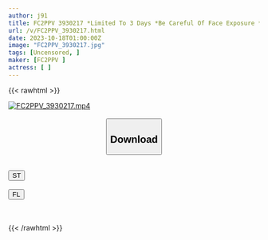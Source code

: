 ```yaml
---
author: j91
title: FC2PPV 3930217 *Limited To 3 Days *Be Careful Of Face Exposure * [First Shooting] Injecting Rich Sperm Into The Naturally Beautiful Pussy With Unprocessed Hair Of A Cautious And Innocent New Nursery Teacher (51 Minutes)
url: /v/FC2PPV_3930217.html
date: 2023-10-18T01:00:00Z
image: "FC2PPV_3930217.jpg"
tags: [Uncensored, ]
maker: [FC2PPV ]
actress: [ ]
---
```



{{< rawhtml >}}

<div class="video" data-videoid="qvvPWAZ6W1Tz3KL">
    <a href="javascript:;">
        <img src="https://my.j91.asia/v/FC2PPV_3930217.jpg" width="WIDTH" height="HEIGHT" alt="FC2PPV_3930217.mp4" loading="lazy">
    </a>
</div>

<script type="text/javascript" src="https://j91.asia/asset/on-demand-st.js"></script>

<br>
  <link rel="stylesheet" href="https://j91.asia/asset/bs5.css">
  
  <center>
  <button class="btn btn-primary" type="button" data-bs-toggle="collapse" data-bs-target=".multi-collapse" aria-expanded="false" aria-controls="multiCollapseExample1 multiCollapseExample2"><h2>Download</h2></button></center>
</p>
<div class="row">
  <div class="col">
    <div class="collapse multi-collapse" id="multiCollapseExample1">
      <div class="card card-body">
	      	      <br>
<div class="buttons">  
<a href="https://streamtape.to/v/qvvPWAZ6W1Tz3KL"><button class="btn-hover color-3"><i class="fa fa-download"></i> ST</button></a></div>
    </div>
  </div>
</div>
  <div class="col">
    <div class="collapse multi-collapse" id="multiCollapseExample2">
      <div class="card card-body">
	      <br>
<div class="buttons">
    <a href="https://filelions.online/f/aqs0u3199pfx"><button class="btn-hover color-9"><i class="fa fa-download"></i> FL</button></a></div>
<br><br>
      </div>
    </div>
  </div>
</div>

{{< /rawhtml >}}